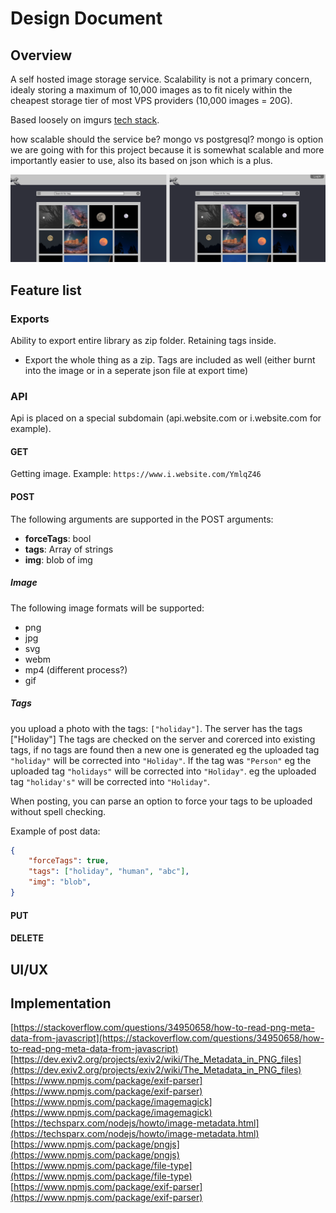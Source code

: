 # Design Document

## Overview

A self hosted image storage service. Scalability is not a primary concern, idealy storing a maximum of 10,000 images as to fit nicely within the cheapest storage tier of most VPS providers (10,000 images = 20G).

Based loosely on imgurs [tech stack](https://stackshare.io/imgur/imgur).

how scalable should the service be? mongo vs postgresql? mongo is option we are going with for this project because it is somewhat scalable and more importantly easier to use, also its based on json which is a plus.

![Frontend Design](./Assets/design.png)
<!-- ![logo](./Assets/logo.svg) -->

## Feature list

### Exports

Ability to export entire library as zip folder. Retaining tags inside.

* Export the whole thing as a zip. Tags are included as well (either burnt into the image or in a seperate json file at export time)

### API

Api is placed on a special subdomain (api.website.com or i.website.com for example).

#### GET

Getting image. Example: `https://www.i.website.com/YmlqZ46`

#### POST

The following arguments are supported in the POST arguments:

* **forceTags**: bool
* **tags**: Array of strings
* **img**: blob of img

##### Image

The following image formats will be supported:

* png
* jpg
* svg
* webm
* mp4 (different process?)
* gif  

##### Tags

you upload a photo with the tags:
`["holiday"]`. The server has the tags ["Holiday"]
The tags are checked on the server and corerced into existing tags, if no tags are found then a new one is generated
eg the uploaded tag `"holiday"` will be corrected into `"Holiday"`. If the tag was `"Person"`
eg the uploaded tag `"holidays"` will be corrected into `"Holiday"`.
eg the uploaded tag `"holiday's"` will be corrected into `"Holiday"`.

When posting, you can parse an option to force your tags to be uploaded without spell checking.

Example of post data:

```json
{
	"forceTags": true,
	"tags": ["holiday", "human", "abc"],
	"img": "blob",
}
```

#### PUT

#### DELETE

## UI/UX

## Implementation

[https://stackoverflow.com/questions/34950658/how-to-read-png-meta-data-from-javascript](https://stackoverflow.com/questions/34950658/how-to-read-png-meta-data-from-javascript)
[https://dev.exiv2.org/projects/exiv2/wiki/The_Metadata_in_PNG_files](https://dev.exiv2.org/projects/exiv2/wiki/The_Metadata_in_PNG_files)
[https://www.npmjs.com/package/exif-parser](https://www.npmjs.com/package/exif-parser)
[https://www.npmjs.com/package/imagemagick](https://www.npmjs.com/package/imagemagick)
[https://techsparx.com/nodejs/howto/image-metadata.html](https://techsparx.com/nodejs/howto/image-metadata.html)
[https://www.npmjs.com/package/pngjs](https://www.npmjs.com/package/pngjs)
[https://www.npmjs.com/package/file-type](https://www.npmjs.com/package/file-type)
[https://www.npmjs.com/package/exif-parser](https://www.npmjs.com/package/exif-parser)
